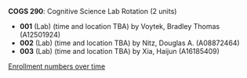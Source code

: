 **COGS 290**: Cognitive Science Lab Rotation (2 units)

- **001** (Lab) (time and location TBA) by Voytek, Bradley Thomas (A12501924)
- **002** (Lab) (time and location TBA) by Nitz, Douglas A. (A08872464)
- **003** (Lab) (time and location TBA) by Xia, Haijun (A16185409)

[Enrollment numbers over time](./COGS290.tsv)
